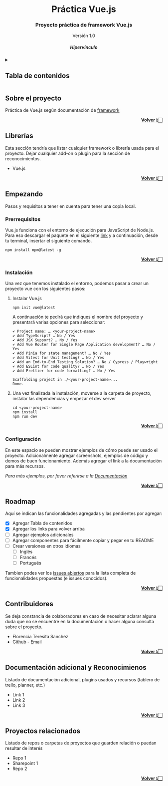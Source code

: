 <!-- Link TOP -->
<a name="top"></a>

<!-- Cabecera -->
<div align="center">

<!-- Logo <img> -->

<h1> Práctica Vue.js </h1>

<h3>Proyecto práctica de framework Vue.js</h3>
<span>
Versión 1.0 
</span>
<h5>Hipervínculo</h5>

</div>

<!-- Tabla de contenidos -->
<details>
<summary><h2>Tabla de contenidos</h2></summary>
  <ol>
    <li>
      <a href="#sobre-el-proyecto">Sobre el proyecto</a>
      <ul>
        <li><a href="#librerías">Librerías</a></li>
      </ul>
    </li>
    <li>
      <a href="#empezando">Empezando</a>
      <ul>
        <li><a href="#prerrequisitos">Prerrequisitos</a></li>
        <li><a href="#instalación">Instalación</a></li>
        <li><a href="#configuración">Configuración</a></li>
      </ul>
    </li>
    <li><a href="#roadmap">Roadmap</a></li>
    <li><a href="#contribuidores">Contribuidores</a></li>
    <li><a href="#contacto">Contacto</a></li>
    <li><a href="#documentación-adicional-y-reconocimienos">Documentación adicional y Reconocimientos</a></li>    
    <li><a href="#proyectos-relacionados">Proyectos relacionados</a></li>
  </ol>
</details>


<h2>Sobre el proyecto</h2>
Práctica de Vue.js según documentación de <a href="https://vuejs.org/guide/introduction.html">framework</a> 

<strong><p align="right"><a href="#top">Volver 👆🏻</a></p></strong>

<h2>Librerías</h2>
Esta sección tendría que listar cualquier framework o librería usada para el proyecto. Dejar cualquier add-on o plugin para la sección de reconocimientos.

* Vue.js

<strong><p align="right"><a href="#top">Volver 👆🏻</a></p></strong>

<h2>Empezando</h2>
Pasos y requisitos a tener en cuenta para tener una copia local.

<h3>Prerrequisitos</h3>
Vue.js funciona con el entorno de ejecución para JavaScript de Node.js. Para eso descargar el paquete en el siguiente <a href="https://nodejs.org/es">link</a> y a continuación, desde tu terminal, insertar el siguiente comando.

```
npm install npm@latest -g
```

<strong><p align="right"><a href="#top">Volver 👆🏻</a></p></strong>

<h3>Instalación</h3>
Una vez que tenemos instalado el entorno, podemos pasar a crear un proyecto vue con los siguientes pasos:

1. Instalar Vue.js
   ```
   npm init vue@latest
   ```
   A continuación te pedirá que indiques el nombre del proyecto y presentará varias opciones para seleccionar:
   ```
   ✔ Project name: … <your-project-name>
   ✔ Add TypeScript? … No / Yes
   ✔ Add JSX Support? … No / Yes
   ✔ Add Vue Router for Single Page Application development? … No / Yes
   ✔ Add Pinia for state management? … No / Yes
   ✔ Add Vitest for Unit testing? … No / Yes
   ✔ Add an End-to-End Testing Solution? … No / Cypress / Playwright
   ✔ Add ESLint for code quality? … No / Yes
   ✔ Add Prettier for code formatting? … No / Yes
    
   Scaffolding project in ./<your-project-name>...
   Done.
   ```
2. Una vez finalizada la instalación, moverse a la carpeta de proyecto, instalar las dependencias y empezar el dev server
   ```
   cd <your-project-name>
   npm install
   npm run dev
   ```


<strong><p align="right"><a href="#top">Volver 👆🏻</a></p></strong>

<h3>Configuración</h3>
En este espacio se pueden mostrar ejemplos de cómo puede ser usado el proyecto. Adicionalmente agregar screenshots, ejemplos de código y demos de buen funcionamiento. Además agregar el link a la documentación para más recursos. 

_Para más ejemplos, por favor referirse a la [Documentación](https://example.com)_

<strong><p align="right"><a href="#top">Volver 👆🏻</a></p></strong>

<h2>Roadmap</h2>
Aquí se indican las funcionalidades agregadas y las pendientes por agregar:

- [x] Agregar Tabla de contenidos
- [x] Agregar los links para volver arriba
- [ ] Agregar ejemplos adicionales
- [ ] Agregar componentes para fácilmente copiar y pegar en tu README
- [ ] Crear versiones en otros idiomas
    - [ ] Inglés
    - [ ] Francés
    - [ ] Portugués

Tambien podes ver los [issues abiertos](https://github.com/Ginevrana/ReadMe-Template/issues) para la lista completa de funcionalidades propuestas (e issues conocidos).

<strong><p align="right"><a href="#top">Volver 👆🏻</a></p></strong>

<h2>Contribuidores</h2>
Se deja constancia de colaboradores en caso de necesitar aclarar alguna duda que no se encuentre en la documentación o hacer alguna consulta sobre el proyecto.

- Florencia Teresita Sanchez 
- Github - Email

<strong><p align="right"><a href="#top">Volver 👆🏻</a></p></strong>


<h2>Documentación adicional y Reconocimienos</h2>
Listado de documentación adicional, plugins usados y recursos (tablero de trello, planner, etc.)

- Link 1
- Link 2
- Link 3

<strong><p align="right"><a href="#top">Volver 👆🏻</a></p></strong>

<h2>Proyectos relacionados</h2>
Listado de repos o carpetas de proyectos que guarden relación o puedan resultar de interés

- Repo 1
- Sharepoint 1
- Repo 2

<strong><p align="right"><a href="#top">Volver 👆🏻</a></p></strong>
